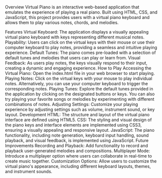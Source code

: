 Overview
Virtual Piano is an interactive web-based application that emulates the experience of playing a real piano. Built using HTML, CSS, and JavaScript, this project provides users with a virtual piano keyboard and allows them to play various notes, chords, and melodies.

Features
Virtual Keyboard: The application displays a visually appealing virtual piano keyboard with keys representing different musical notes.
Playability: Users can click on the virtual keys with their mouse or use their computer keyboard to play notes, providing a seamless and intuitive playing experience.
Default Tunes: The piano comes pre-loaded with a selection of default tunes and melodies that users can play or learn from.
Visual Feedback: As users play notes, the keys visually respond to their input, creating a dynamic and engaging experience.
How to Play
Accessing the Virtual Piano: Open the index.html file in your web browser to start playing.
Playing Notes: Click on the virtual keys with your mouse to play individual notes. Alternatively, you can use your computer keyboard to trigger the corresponding notes.
Playing Tunes: Explore the default tunes provided in the application by clicking on the designated buttons or keys. You can also try playing your favorite songs or melodies by experimenting with different combinations of notes.
Adjusting Settings: Customize your playing experience by adjusting settings such as volume, instrument sound, or key layout.
Development
HTML: The structure and layout of the virtual piano interface are defined using HTML5.
CSS: The styling and visual design of the piano keys and interface elements are implemented using CSS3, ensuring a visually appealing and responsive layout.
JavaScript: The piano functionality, including note generation, keyboard input handling, sound playback, and visual feedback, is implemented using JavaScript.
Future Improvements
Recording and Playback: Add functionality to record and playback user-generated melodies and compositions.
Multiplayer Mode: Introduce a multiplayer option where users can collaborate in real-time to create music together.
Customization Options: Allow users to customize the virtual piano's appearance, including different keyboard layouts, themes, and instrument sounds.
